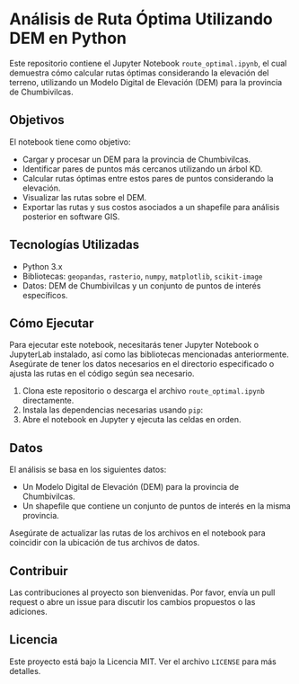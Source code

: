 # Análisis de Ruta Óptima Utilizando DEM en Python

Este repositorio contiene el Jupyter Notebook `route_optimal.ipynb`, el cual demuestra cómo calcular rutas óptimas considerando la elevación del terreno, utilizando un Modelo Digital de Elevación (DEM) para la provincia de Chumbivilcas.

## Objetivos

El notebook tiene como objetivo:
- Cargar y procesar un DEM para la provincia de Chumbivilcas.
- Identificar pares de puntos más cercanos utilizando un árbol KD.
- Calcular rutas óptimas entre estos pares de puntos considerando la elevación.
- Visualizar las rutas sobre el DEM.
- Exportar las rutas y sus costos asociados a un shapefile para análisis posterior en software GIS.

## Tecnologías Utilizadas

- Python 3.x
- Bibliotecas: `geopandas`, `rasterio`, `numpy`, `matplotlib`, `scikit-image`
- Datos: DEM de Chumbivilcas y un conjunto de puntos de interés específicos.

## Cómo Ejecutar

Para ejecutar este notebook, necesitarás tener Jupyter Notebook o JupyterLab instalado, así como las bibliotecas mencionadas anteriormente. Asegúrate de tener los datos necesarios en el directorio especificado o ajusta las rutas en el código según sea necesario.

1. Clona este repositorio o descarga el archivo `route_optimal.ipynb` directamente.
2. Instala las dependencias necesarias usando `pip`:
3. Abre el notebook en Jupyter y ejecuta las celdas en orden.

## Datos

El análisis se basa en los siguientes datos:
- Un Modelo Digital de Elevación (DEM) para la provincia de Chumbivilcas.
- Un shapefile que contiene un conjunto de puntos de interés en la misma provincia.

Asegúrate de actualizar las rutas de los archivos en el notebook para coincidir con la ubicación de tus archivos de datos.

## Contribuir

Las contribuciones al proyecto son bienvenidas. Por favor, envía un pull request o abre un issue para discutir los cambios propuestos o las adiciones.

## Licencia

Este proyecto está bajo la Licencia MIT. Ver el archivo `LICENSE` para más detalles.